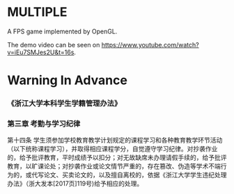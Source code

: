 # MULTIPLE
A FPS game implemented by OpenGL.

The demo video can be seen on https://www.youtube.com/watch?v=iEu7SMJes2U&t=16s.

# Warning In Advance
### 《浙江大学本科学生学籍管理办法》
### 第三章 考勤与学习纪律
第十四条 学生须参加学校教育教学计划规定的课程学习和各种教育教学环节活动（以下统称课程学习），并取得相应课程学分，自觉遵守学习纪律。对抄袭作业的，给予批评教育，平时成绩予以扣分；对无故缺席未办理请假手续的，给予批评教育，以旷课论处；对抄袭作业或论文情节严重的，存在篡改、伪造等学术不端行为的，或代写论文、买卖论文的，以及擅自离校的，依据《浙江大学学生违纪处理办法》（浙大发本[2017页]119号)给予相应的处理。
